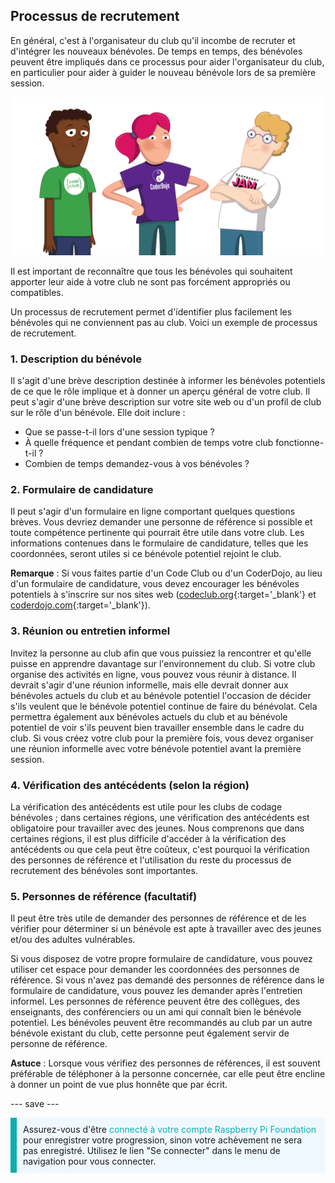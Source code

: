 ## Processus de recrutement

En général, c'est à l'organisateur du club qu'il incombe de recruter et d'intégrer les nouveaux bénévoles. De temps en temps, des bénévoles peuvent être impliqués dans ce processus pour aider l'organisateur du club, en particulier pour aider à guider le nouveau bénévole lors de sa première session.

![Trois bénévoles debout.](images/2-RPF-Volunteers.png)

Il est important de reconnaître que tous les bénévoles qui souhaitent apporter leur aide à votre club ne sont pas forcément appropriés ou compatibles.

Un processus de recrutement permet d'identifier plus facilement les bénévoles qui ne conviennent pas au club. Voici un exemple de processus de recrutement.

### 1. Description du bénévole


Il s'agit d'une brève description destinée à informer les bénévoles potentiels de ce que le rôle implique et à donner un aperçu général de votre club. Il peut s'agir d'une brève description sur votre site web ou d'un profil de club sur le rôle d'un bénévole. Elle doit inclure :

* Que se passe-t-il lors d'une session typique ?
* À quelle fréquence et pendant combien de temps votre club fonctionne-t-il ?
* Combien de temps demandez-vous à vos bénévoles ?

### 2. Formulaire de candidature

Il peut s'agir d'un formulaire en ligne comportant quelques questions brèves. Vous devriez demander une personne de référence si possible et toute compétence pertinente qui pourrait être utile dans votre club. Les informations contenues dans le formulaire de candidature, telles que les coordonnées, seront utiles si ce bénévole potentiel rejoint le club.

**Remarque** : Si vous faites partie d'un Code Club ou d'un CoderDojo, au lieu d'un formulaire de candidature, vous devez encourager les bénévoles potentiels à s'inscrire sur nos sites web ([codeclub.org](https://codeclub.org){:target='_blank'} et [coderdojo.com](https://coderdojo.com){:target='_blank'}).

### 3. Réunion ou entretien informel

Invitez la personne au club afin que vous puissiez la rencontrer et qu'elle puisse en apprendre davantage sur l'environnement du club. Si votre club organise des activités en ligne, vous pouvez vous réunir à distance. Il devrait s'agir d'une réunion informelle, mais elle devrait donner aux bénévoles actuels du club et au bénévole potentiel l'occasion de décider s'ils veulent que le bénévole potentiel continue de faire du bénévolat. Cela permettra également aux bénévoles actuels du club et au bénévole potentiel de voir s'ils peuvent bien travailler ensemble dans le cadre du club. Si vous créez votre club pour la première fois, vous devez organiser une réunion informelle avec votre bénévole potentiel avant la première session.

### 4. Vérification des antécédents (selon la région)

La vérification des antécédents est utile pour les clubs de codage bénévoles ; dans certaines régions, une vérification des antécédents est obligatoire pour travailler avec des jeunes. Nous comprenons que dans certaines régions, il est plus difficile d'accéder à la vérification des antécédents ou que cela peut être coûteux, c'est pourquoi la vérification des personnes de référence et l'utilisation du reste du processus de recrutement des bénévoles sont importantes.

### 5. Personnes de référence (facultatif)

Il peut être très utile de demander des personnes de référence et de les vérifier pour déterminer si un bénévole est apte à travailler avec des jeunes et/ou des adultes vulnérables.

Si vous disposez de votre propre formulaire de candidature, vous pouvez utiliser cet espace pour demander les coordonnées des personnes de référence. Si vous n'avez pas demandé des personnes de référence dans le formulaire de candidature, vous pouvez les demander après l'entretien informel. Les personnes de référence peuvent être des collègues, des enseignants, des conférenciers ou un ami qui connaît bien le bénévole potentiel. Les bénévoles peuvent être recommandés au club par un autre bénévole existant du club, cette personne peut également servir de personne de référence.

**Astuce** : Lorsque vous vérifiez des personnes de références, il est souvent préférable de téléphoner à la personne concernée, car elle peut être encline à donner un point de vue plus honnête que par écrit.

--- save ---

<p style="border-left: solid; border-width:10px; border-color: #0faeb0; background-color: aliceblue; padding: 10px;">
Assurez-vous d'être <span style="color: #0faeb0">connecté à votre compte Raspberry Pi Foundation</span> pour enregistrer votre progression, sinon votre achèvement ne sera pas enregistré. Utilisez le lien "Se connecter" dans le menu de navigation pour vous connecter.
</p>
